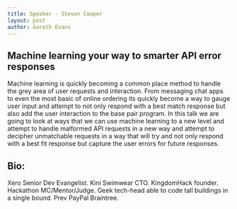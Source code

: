 ```yaml
---
title: Speaker - Steven	Cooper
layout: post
author: Gareth Evans
---
```


## Machine learning your way to smarter API error responses
 
Machine learning is quickly becoming a common place method to handle the grey area of user requests and interaction. From messaging chat apps to even the most basic of online ordering its quickly become a way to gauge user input and attempt to not only respond with a best match response but also add the user interaction to the base pair program. In this talk we are going to look at ways that we can use machine learning to a new level and attempt to handle malformed API requests in a new way and attempt to decipher unmatchable requests in a way that will try and not only respond with a best fit response but capture the user errors for future responses.

## Bio:

Xero Senior Dev Evangelist. Kini Swimwear CTO. KingdomHack founder. Hackathon MC/Mentor/Judge. Geek tech-head able to code tall buildings in a single bound. Prev PayPal Braintree.